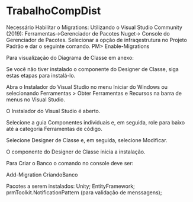# TrabalhoCompDist
Necessário Habilitar o Migrations:
Utilizando o Visual Studio Community (2019): Ferramentas->Gerenciador de Pacotes Nuget-> Console do Gerenciador de Pacotes.
Selecionar a opção de infraqestrutura no Projeto Padrão e dar o seguinte comando.
PM> Enable-Migrations


Para visualização do Diagrama de Classe em anexo:

Se você não tiver instalado o componente do Designer de Classe, siga estas etapas para instalá-lo.

Abra o Instalador do Visual Studio no menu Iniciar do Windows ou selecionando Ferramentas > Obter Ferramentas e Recursos na barra de menus no Visual Studio.

O Instalador do Visual Studio é aberto.

Selecione a guia Componentes individuais e, em seguida, role para baixo até a categoria Ferramentas de código.

Selecione Designer de Classe e, em seguida, selecione Modificar.

O componente do Designer de Classe inicia a instalação.




Para Criar o Banco o comando no console deve ser:

Add-Migration CriandoBanco 


Pacotes a serem instalados:
Unity;
EntityFramework;
prmToolkit.NotificationPattern (para validação de menssagens);
